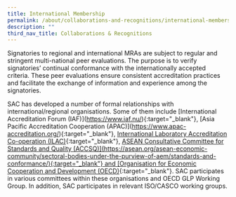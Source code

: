 ```yaml
---
title: International Membership
permalink: /about/collaborations-and-recognitions/international-membership/
description: ""
third_nav_title: Collaborations & Recognitions
---
```

Signatories to regional and international MRAs are subject to regular and stringent multi-national peer evaluations. The purpose is to verify signatories’ continual conformance with the internationally accepted criteria. These peer evaluations ensure consistent accreditation practices and facilitate the exchange of information and experience among the signatories.

SAC has developed a number of formal relationships with international/regional organisations. Some of them include \[International Accreditation Forum (IAF)](https://www.iaf.nu/){:target="_blank"}, \[Asia Pacific Accreditation Cooperation (APAC)](https://www.apac-accreditation.org/){:target="_blank"}, [International Laboratory Accreditation Co-operation (ILAC)](https://ilac.org/){:target="_blank"}, [ASEAN Consultative Committee for Standards and Quality (ACCSQ)\](https://asean.org/asean-economic-community/sectoral-bodies-under-the-purview-of-aem/standards-and-conformance/){:target="_blank"} and \[Organisation for Economic Cooperation and Development (OECD)](http://www.oecd.org/){:target="\_blank"}. SAC participates in various committees within these organisations and OECD GLP Working Group. In addition, SAC participates in relevant ISO/CASCO working groups.

<!-- NOTE: the '{:target="\_blank"}' is addede at the end of the Markdown link syntax to open the link in a new window tab -->